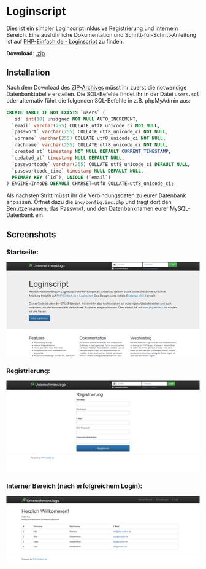 # Loginscript 
Dies ist ein simpler Loginscript inklusive Registrierung und internem Bereich. Eine ausführliche Dokumentation und Schritt-für-Schritt-Anleitung ist auf [PHP-Einfach.de - Loginscript](http://www.php-einfach.de/experte/php-codebeispiele/loginscript/) zu finden. 

**Download**: [.zip](https://github.com/PHP-Einfach/loginscript/archive/master.zip) 

## Installation
Nach dem Download des [ZIP-Archives](https://github.com/PHP-Einfach/loginscript/archive/master.zip) müsst ihr zuerst die notwendige Datenbanktabelle erstellen. Die SQL-Befehle findet ihr in der Datei `users.sql` oder alternativ führt die folgenden SQL-Befehle in z.B. phpMyAdmin aus:

```sql
CREATE TABLE IF NOT EXISTS `users` (
  `id` int(10) unsigned NOT NULL AUTO_INCREMENT,
  `email` varchar(255) COLLATE utf8_unicode_ci NOT NULL,
  `passwort` varchar(255) COLLATE utf8_unicode_ci NOT NULL,
  `vorname` varchar(255) COLLATE utf8_unicode_ci NOT NULL,
  `nachname` varchar(255) COLLATE utf8_unicode_ci NOT NULL,
  `created_at` timestamp NOT NULL DEFAULT CURRENT_TIMESTAMP,
  `updated_at` timestamp NULL DEFAULT NULL,
  `passwortcode` varchar(255) COLLATE utf8_unicode_ci DEFAULT NULL,
  `passwortcode_time` timestamp NULL DEFAULT NULL,
  PRIMARY KEY (`id`), UNIQUE (`email`)
) ENGINE=InnoDB DEFAULT CHARSET=utf8 COLLATE=utf8_unicode_ci;
```


Als nächsten Stritt müsst ihr die Verbindungsdaten zu eurer Datenbank anpassen. Öffnet dazu die `inc/config.inc.php` und tragt dort den Benutzernamen, das Passwort, und den Datenbanknamen eurer MySQL-Datenbank ein.

## Screenshots
### Startseite:
![Index](/screenshots/index.png)

### Registrierung:
![Registrierung](/screenshots/registrierung.png)

### Interner Bereich (nach erfolgreichem Login):
![Interner Bereich](/screenshots/interner_bereich.png)
